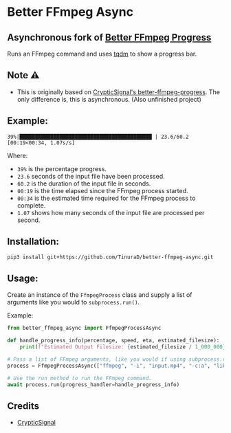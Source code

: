 # Better FFmpeg Async
## Asynchronous fork of [Better FFmpeg Progress](https://github.com/CrypticSignal/better-ffmpeg-progress)
Runs an FFmpeg command and uses [tqdm](https://github.com/tqdm/tqdm) to show a progress bar.<br/>

## Note ⚠️
- This is originally based on [CrypticSignal's better-ffmpeg-progress](https://github.com/CrypticSignal/better-ffmpeg-progress). The only difference is, this is asynchronous. (Also unfinished project)


</div>

## Example:

```
39%|███████████████████████████████████████████ | 23.6/60.2 [00:19<00:34, 1.07s/s]
```

Where:

- `39%` is the percentage progress.
- `23.6` seconds of the input file have been processed.
- `60.2` is the duration of the input file in seconds.
- `00:19` is the time elapsed since the FFmpeg process started.
- `00:34` is the estimated time required for the FFmpeg process to complete.
- `1.07` shows how many seconds of the input file are processed per second.

## Installation:

```
pip3 install git+https://github.com/TinuraD/better-ffmpeg-async.git
```

## Usage:

Create an instance of the `FfmpegProcess` class and supply a list of arguments like you would to `subprocess.run()`.

 Example:

```py
from better_ffmpeg_async import FfmpegProcessAsync

def handle_progress_info(percentage, speed, eta, estimated_filesize):
    print(f"Estimated Output Filesize: {estimated_filesize / 1_000_000} MB")

# Pass a list of FFmpeg arguments, like you would if using subprocess.run()
process = FfmpegProcessAsync(["ffmpeg", "-i", "input.mp4", "-c:a", "libmp3lame", "output.mp3"])

# Use the run method to run the FFmpeg command.
await process.run(progress_handler=handle_progress_info)
```

## Credits
- [CrypticSignal](https://github.com/CrypticSignal/better-ffmpeg-progress)
